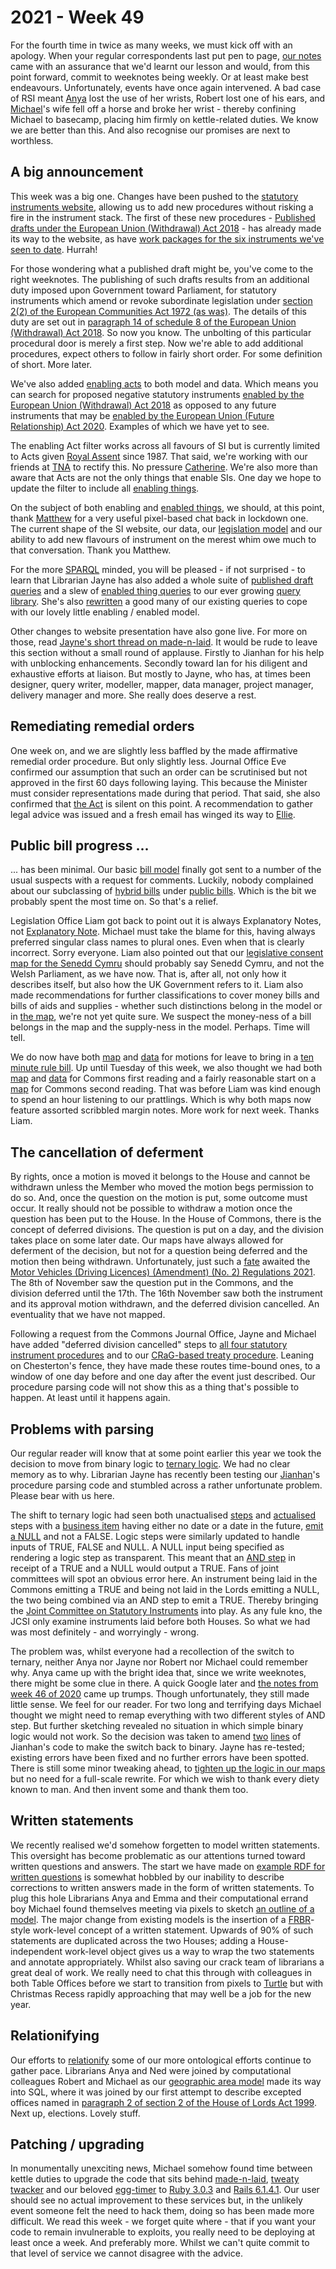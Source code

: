 # 2021 - Week 49

For the fourth time in twice as many weeks, we must kick off with an apology. When your regular correspondents last put pen to page, [our notes](https://ukparliament.github.io/ontologies/meta/weeknotes/2021/47/) came with an assurance that we'd learnt our lesson and would, from this point forward, commit to weeknotes being weekly. Or at least make best endeavours. Unfortunately, events have once again intervened. A bad case of RSI meant [Anya](https://twitter.com/bitten_) lost the use of her wrists, Robert lost one of his ears, and [Michael](https://twitter.com/fantasticlife)'s wife fell off a horse and broke her wrist - thereby confining Michael to basecamp, placing him firmly on kettle-related duties. We know we are better than this. And also recognise our promises are next to worthless.

## A big announcement

This week was a big one. Changes have been pushed to the [statutory instruments website](https://statutoryinstruments.parliament.uk/), allowing us to add new procedures without risking a fire in the instrument stack. The first of these new procedures - [Published drafts under the European Union (Withdrawal) Act 2018](https://ukparliament.github.io/ontologies/procedure/maps/legislation/secondary/published-drafts-under-euwa/published-drafts-under-euwa.pdf) - has already made its way to the website, as have [work packages for the six instruments we've seen to date](https://statutoryinstruments.parliament.uk/?SearchTerm=&House=&LayingBodyId=&Procedure=jaKY87jt&ParliamentaryProcess=&RecommendedForProcedureChange=&ConcernsRaisedByCommittee=&MotionToStop=&DebateScheduled=&ShowAdvanced=true). Hurrah!

For those wondering what a published draft might be, you've come to the right weeknotes. The publishing of such drafts results from an additional duty imposed upon Government toward Parliament, for statutory instruments which amend or revoke subordinate legislation under [section 2(2) of the European Communities Act 1972 (as was)](https://www.legislation.gov.uk/ukpga/1972/68/section/2/2018-04-01). The details of this duty are set out in [paragraph 14 of schedule 8 of the European Union (Withdrawal) Act 2018](https://legislation.gov.uk/ukpga/2018/16/schedule/8/enacted#schedule-8-paragraph-14). So now you know. The unbolting of this particular procedural door is merely a first step. Now we're able to add additional procedures, expect others to follow in fairly short order. For some definition of short. More later.

We've also added [enabling acts](https://ukparliament.github.io/ontologies/procedure/maps/legislation/secondary/published-drafts-under-euwa/published-drafts-under-euwa.pdf) to both model and data. Which means you can search for proposed negative statutory instruments [enabled by the European Union (Withdrawal) Act 2018](https://statutoryinstruments.parliament.uk/?SearchTerm=&House=&ActOfParliamentId=Ma8CbL0w&LayingBodyId=&Procedure=iCdMN1MW&ParliamentaryProcess=&RecommendedForProcedureChange=&ConcernsRaisedByCommittee=&MotionToStop=&DebateScheduled=&ShowAdvanced=true) as opposed to any future instruments that may be [enabled by the European Union (Future Relationship) Act 2020](https://statutoryinstruments.parliament.uk/?SearchTerm=&House=&ActOfParliamentId=E8YsAwki&LayingBodyId=&Procedure=iCdMN1MW&ParliamentaryProcess=&RecommendedForProcedureChange=&ConcernsRaisedByCommittee=&MotionToStop=&DebateScheduled=&ShowAdvanced=true). Examples of which we have yet to see.

The enabling Act filter works across all favours of SI but is currently limited to Acts given [Royal Assent](https://en.wikipedia.org/wiki/Royal_assent#United_Kingdom) since 1987. That said, we're working with our friends at [TNA](https://www.nationalarchives.gov.uk/) to rectify this. No pressure [Catherine](https://twitter.com/CathTabone). We're also more than aware that Acts are not the only things that enable SIs. One day we hope to update the filter to include all [enabling things](https://ukparliament.github.io/ontologies/legislation/legislation-ontology.html#d4e155).

On the subject of both enabling and [enabled things](https://ukparliament.github.io/ontologies/legislation/legislation-ontology.html#d4e181), we should, at this point, thank [Matthew](https://twitter.com/mattwadd) for a very useful pixel-based chat back in lockdown one. The current shape of the SI website, our data, our [legislation model](https://ukparliament.github.io/ontologies/legislation/legislation-ontology.html) and our ability to add new flavours of instrument on the merest whim owe much to that conversation. Thank you Matthew.

For the more [SPARQL](https://en.wikipedia.org/wiki/SPARQL) minded, you will be pleased - if not surprised - to learn that Librarian Jayne has also added a whole suite of [published draft queries](https://ukparliament.github.io/ontologies/procedure/meta/queries/instrument-types/published-drafts-under-euwa/) and a slew of [enabled thing queries](https://ukparliament.github.io/ontologies/procedure/meta/queries/procedural-steps/enabled-things/) to our ever growing [query library](https://ukparliament.github.io/ontologies/procedure/meta/queries/). She's also [rewritten](https://trello.com/c/80qWumES/217-update-any-queries-in-our-library-to-cope-with-enabled-things) a good many of our existing queries to cope with our lovely little enabling / enabled model.

Other changes to website presentation have also gone live. For more on those, read [Jayne's short thread on made-n-laid](https://twitter.com/madenlaid/status/1466395002393743362). It would be rude to leave this section without a small round of applause. Firstly to Jianhan for his help with unblocking enhancements. Secondly toward Ian for his diligent and exhaustive efforts at liaison. But mostly to Jayne, who has, at times been designer, query writer, modeller, mapper, data manager, project manager, delivery manager and more. She really does deserve a rest.

## Remediating remedial orders

One week on, and we are slightly less baffled by the made affirmative remedial order procedure. But only slightly less. Journal Office Eve confirmed our assumption that such an order can be scrutinised but not approved in the first 60 days following laying. This because the Minister must consider representations made during that period. That said, she also confirmed that [the Act](https://www.legislation.gov.uk/ukpga/1998/42/schedule/2#schedule-2-paragraph-4-1) is silent on this point. A recommendation to gather legal advice was issued and a fresh email has winged its way to [Ellie](https://twitter.com/ellie_hourigan).

## Public bill progress ...

... has been minimal. Our basic [bill model](https://ukparliament.github.io/ontologies/bill/bill-ontology.html) finally got sent to a number of the usual suspects with a request for comments. Luckily, nobody complained about our subclassing of [hybrid bills](https://ukparliament.github.io/ontologies/bill/bill-ontology.html#d4e121) under [public bills](https://ukparliament.github.io/ontologies/bill/bill-ontology.html#d4e108). Which is the bit we probably spent the most time on. So that's a relief.

Legislation Office Liam got back to point out it is always Explanatory Notes, not [Explanatory Note](https://ukparliament.github.io/ontologies/bill/bill-ontology.html#d4e203). Michael must take the blame for this, having always preferred singular class names to plural ones. Even when that is clearly incorrect. Sorry everyone. Liam also pointed out that our [legislative consent map for the Senedd Cymru](https://ukparliament.github.io/ontologies/procedure/maps/legislation/primary/public-bills/components/devolved-legislature-consent/welsh-parliament/welsh-parliament-consent.pdf) should probably say Senedd Cymru, and not the Welsh Parliament, as we have now. That is, after all, not only how it describes itself, but also how the UK Government refers to it. Liam also made recommendations for further classifications to cover money bills and bills of aids and supplies - whether such distinctions belong in the model or in [the map](https://ukparliament.github.io/ontologies/procedure/maps/legislation/primary/), we're not yet quite sure. We suspect the money-ness of a bill belongs in the map and the supply-ness in the model. Perhaps. Time will tell.

We do now have both [map](https://ukparliament.github.io/ontologies/procedure/maps/legislation/primary/public-bills/components/commons/ten-minute-rule/ten-minute-rule.pdf) and [data](https://ukparliament.github.io/ontologies/procedure/maps/legislation/primary/public-bills/components/commons/ten-minute-rule/ten-minute-rule.svg) for motions for leave to bring in a [ten minute rule bill](https://en.wikipedia.org/wiki/Ten_Minute_Rule). Up until Tuesday of this week, we also thought we had both [map](https://ukparliament.github.io/ontologies/procedure/maps/legislation/primary/public-bills/components/commons/first-reading/first-reading.pdf) and [data](https://ukparliament.github.io/ontologies/procedure/maps/legislation/primary/public-bills/components/commons/first-reading/first-reading.svg) for Commons first reading and a fairly reasonable start on a [map](https://ukparliament.github.io/ontologies/procedure/maps/legislation/primary/public-bills/components/commons/second-reading/second-reading.pdf) for Commons second reading. That was before Liam was kind enough to spend an hour listening to our prattlings. Which is why both maps now feature assorted scribbled margin notes. More work for next week. Thanks Liam.

## The cancellation of deferment

By rights, once a motion is moved it belongs to the House and cannot be withdrawn unless the Member who moved the motion begs permission to do so. And, once the question on the motion is put, some outcome must occur. It really should not be possible to withdraw a motion once the question has been put to the House. In the House of Commons, there is the concept of deferred divisions. The question is put on a day, and the division takes place on some later date. 
Our maps have always allowed for deferment of the decision, but not for a question being deferred and the motion then being withdrawn. Unfortunately, just such a [fate](https://commonsbusiness.parliament.uk/document/51667/html#anchor-14) awaited the [Motor Vehicles (Driving Licences) (Amendment) (No. 2) Regulations 2021](https://statutoryinstruments.parliament.uk/instrument/bPmqor5J/timeline/8na21AxC/). The 8th of November saw the question put in the Commons, and the division deferred until the 17th. The 16th November saw both the instrument and its approval motion withdrawn, and the deferred division cancelled. An eventuality that we have not mapped. 

Following a request from the Commons Journal Office, Jayne and Michael have added "deferred division cancelled" steps to [all four statutory instrument procedures](https://ukparliament.github.io/ontologies/procedure/maps/legislation/secondary/#statutory-instrument-procedures) and to our [CRaG-based treaty procedure](https://ukparliament.github.io/ontologies/procedure/maps/treaties/crag-treaties/crag-treaties.pdf). Leaning on Chesterton's fence, they have made these routes time-bound ones, to a window of one day before and one day after the event just described. Our procedure parsing code will not show this as a thing that's possible to happen. At least until it happens again.

## Problems with parsing

Our regular reader will know that at some point earlier this year we took the decision to move from binary logic to [ternary logic](https://en.wikipedia.org/wiki/Three-valued_logic). We had no clear memory as to why. Librarian Jayne has recently been testing our [Jianhan](https://twitter.com/jianhanzhu)'s procedure parsing code and stumbled across a rather unfortunate problem. Please bear with us here.

The shift to ternary logic had seen both unactualised [steps](https://ukparliament.github.io/ontologies/procedure/procedure-ontology.html#d4e175) and [actualised](https://ukparliament.github.io/ontologies/procedure/procedure-ontology.html#d4e308) steps with a [business item](https://ukparliament.github.io/ontologies/procedure/procedure-ontology.html#d4e211) having either no date or a date in the future, [emit a NULL](https://ukparliament.github.io/ontologies/procedure/flowcharts/meta/design-notes/with-step-types/#current-states-of-a-business-step) and not a FALSE. Logic steps were similarly updated to handle inputs of TRUE, FALSE and NULL. A NULL input being specified as rendering a logic step as transparent. This meant that an [AND step](https://ukparliament.github.io/ontologies/procedure/flowcharts/meta/design-notes/with-step-types/#and-steps) in receipt of a TRUE and a NULL would output a TRUE. Fans of joint committees will spot an obvious error here. An instrument being laid in the Commons emitting a TRUE and being not laid in the Lords emitting a NULL, the two being combined via an AND step to emit a TRUE. Thereby bringing the [Joint Committee on Statutory Instruments](https://committees.parliament.uk/committee/148/statutory-instruments-joint-committee/) into play. As any fule kno, the JCSI only examine instruments laid before both Houses. So what we had was most definitely - and worryingly - wrong.

The problem was, whilst everyone had a recollection of the switch to ternary, neither Anya nor Jayne nor Robert nor Michael could remember why. Anya came up with the bright idea that, since we write weeknotes, there might be some clue in there. A quick Google later and [the notes from week 46 of 2020](https://ukparliament.github.io/ontologies/meta/weeknotes/2020/46/#logicifying-the-procedure-model) came up trumps. Though unfortunately, they still made little sense. We feel for our reader. For two long and terrifying days Michael thought we might need to remap everything with two different styles of AND step. But further sketching revealed no situation in which simple binary logic would not work. So the decision was taken to amend [two](https://github.com/ukparliament/Procedures/blob/master/Procedure.Web/Controllers/WorkPackagesController.cs#L133) [lines](https://github.com/ukparliament/Procedures/blob/master/Procedure.Web/Controllers/WorkPackagesController.cs#L137) of Jianhan's code to make the switch back to binary. Jayne has re-tested; existing errors have been fixed and no further errors have been spotted. There is still some minor tweaking ahead, to [tighten up the logic in our maps](https://trello.com/c/lRnPUifF/223-tighten-logic-to-help-parsing) but no need for a full-scale rewrite. For which we wish to thank every diety known to man. And then invent some and thank them too.

## Written statements

We recently realised we'd somehow forgetten to model written statements. This oversight has become problematic as our attentions turned toward written questions and answers. The start we have made on [example RDF for written questions](https://github.com/ukparliament/ontologies/tree/master/question-and-answer/examples/lords/tabled-for-written-answer) is somewhat hobbled by our inability to describe corrections to written answers made in the form of written statements. To plug this hole Librarians Anya and Emma and their computational errand boy Michael found themselves meeting via pixels to sketch [an outline of a model](https://github.com/ukparliament/ontologies/blob/master/written-statement/written-statment.svg). The major change from existing models is the insertion of a [FRBR](https://en.wikipedia.org/wiki/Functional_Requirements_for_Bibliographic_Records)-style work-level concept of a written statement. Upwards of 90% of such statements are duplicated across the two Houses; adding a House-independent work-level object gives us a way to wrap the two statements and annotate appropriately. Whilst also saving our crack team of librarians a great deal of work. We really need to chat this through with colleagues in both Table Offices before we start to transition from pixels to [Turtle](https://en.wikipedia.org/wiki/Turtle_(syntax)) but with Christmas Recess rapidly approaching that may well be a job for the new year.

## Relationifying

Our efforts to [relationify](https://ukparliament.github.io/ontologies/meta/relational/) some of our more ontological efforts continue to gather pace. Librarians Anya and Ned were joined by computational colleagues Robert and Michael as our [geographic area model](https://ukparliament.github.io/ontologies/geographic-area/geographic-area-ontology.html) made its way into SQL, where it was joined by our first attempt to describe excepted offices named in [paragraph 2 of section 2 of the House of Lords Act 1999](https://www.legislation.gov.uk/ukpga/1999/34/section/2#section-2-2). Next up, elections. Lovely stuff.

## Patching / upgrading 

In monumentally unexciting news, Michael somehow found time between kettle duties to upgrade the code that sits behind [made-n-laid](https://twitter.com/madenlaid), [tweaty twacker](https://twitter.com/TweatyTwacker) and our beloved [egg-timer](https://parliament-calendar.herokuapp.com/) to [Ruby 3.0.3](https://www.ruby-lang.org/en/news/2021/11/24/ruby-3-0-3-released/) and [Rails 6.1.4.1](https://weblog.rubyonrails.org/2021/8/19/Rails-6-0-4-1-and-6-1-4-1-have-been-released/). Our user should see no actual improvement to these services but, in the unlikely event  someone felt the need to hack them, doing so has been made more difficult. We read this week - we forget quite where - that if you want your code to remain invulnerable to exploits, you really need to be deploying at least once a week. And preferably more. Whilst we can't quite commit to that level of service we cannot disagree with the advice.